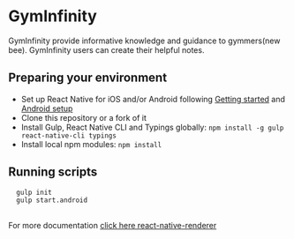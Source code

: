 # GymInfinity

  GymInfinity provide informative knowledge and guidance to gymmers(new bee). GymInfinity users can create their helpful notes.


## Preparing your environment
* Set up React Native for iOS and/or Android following [Getting started](https://facebook.github.io/react-native/docs/getting-started.html) and [Android setup](https://facebook.github.io/react-native/docs/android-setup.htmlt)
* Clone this repository or a fork of it
* Install Gulp, React Native CLI  and Typings globally: `npm install -g gulp react-native-cli typings`
* Install local npm modules: `npm install`

## Running scripts

```markdown
  gulp init
  gulp start.android
  
```




For more documentation [click here react-native-renderer](http://angular.github.io/react-native-renderer)
